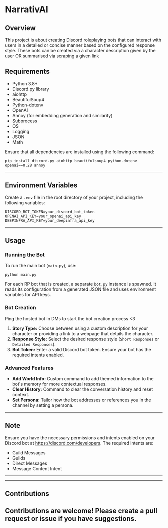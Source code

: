 # NarrativAI

## Overview
This project is about creating Discord roleplaying bots that can interact with users in a detailed or concise manner based on the configured response style. These bots can be created via a character description given by the user OR summarised via scraping a given link


## Requirements
- Python 3.8+
- Discord.py library
- aiohttp
- BeautifulSoup4
- Python-dotenv
- OpenAI
- Annoy (for embedding generation and similarity)
- Subprocess
- OS
- Logging
- JSON
- Math

Ensure that all dependencies are installed using the following command:
```shell
pip install discord.py aiohttp beautifulsoup4 python-dotenv openai==0.28 annoy
```

---

## Environment Variables
Create a `.env` file in the root directory of your project, including the following variables:
```
DISCORD_BOT_TOKEN=your_discord_bot_token
OPENAI_API_KEY=your_openai_api_key
DEEPINFRA_API_KEY=your_deepinfra_api_key
```

---

## Usage

### Running the Bot
To run the main bot (`main.py`), use:
```shell
python main.py
```

For each RP bot that is created, a separate `bot.py` instance is spawned. It reads its configuration from a generated JSON file and uses environment variables for API keys.

### Bot Creation
Ping the hosted bot in DMs to start the bot creation process <3
1. **Story Type:** Choose between using a custom description for your character or providing a link to a webpage that details the character.
2. **Response Style:** Select the desired response style (`Short Responses` or `Detailed Responses`).
3. **Bot Token:** Enter a valid Discord bot token. Ensure your bot has the required intents enabled.

### Advanced Features
- **Add World Info:** Custom command to add themed information to the bot's memory for more contextual responses.
- **Clear History:** Command to clear the conversation history and reset context.
- **Set Persona:** Tailor how the bot addresses or references you in the channel by setting a persona.

---

## Note
Ensure you have the necessary permissions and intents enabled on your Discord bot at https://discord.com/developers. The required intents are:
- Guild Messages
- Guilds
- Direct Messages
- Message Content Intent

---

---

## Contributions
Contributions are welcome! Please create a pull request or issue if you have suggestions.
---
